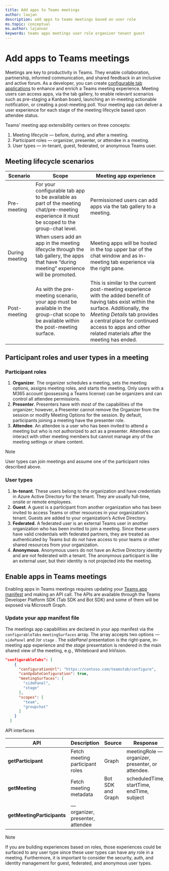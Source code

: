```yaml
---
title: Add apps to Teams meetings
author: laujan
description: add apps to teams meetings based on user role
ms.topic: conceptual
ms.author: lajanuar
keywords: teams apps meetings user role organizer tenant guest
---
```

# Add apps to Teams meetings

Meetings are key to productivity in Teams. They enable collaboration, partnership, informed communication, and shared feedback in an inclusive and active forum. As a developer, you can create [configurable tab applications](../tabs/what-are-tabs.md#how-do-tabs-work) to enhance and enrich a Teams meeting experience. Meeting users can access apps, via the tab gallery, to enable relevant scenarios such as pre-staging a Kanban board, launching an in-meeting actionable notification, or creating a post-meeting poll. Your meeting app can deliver a user experience for each stage of the meeting lifecycle based upon attendee status.

Teams’ meeting app extensibility centers on three concepts:

1. Meeting lifecycle — before, during, and after a meeting.
2. Participant roles — organizer, presenter, or attendee in a meeting.
3. User types — in-tenant, guest, federated, or anonymous Teams user.

## Meeting lifecycle scenarios

| Scenario | Scope | Meeting app experience |
| ----------| -------| ----------------------------|
| Pre-meeting | For your configurable tab app to be available as part of the meeting chat/pre-meeting experience it must be scoped to the group-chat level.| Permissioned users can add apps via the tab gallery to a meeting.|
| During meeting | When users add an app in the meeting lifecycle through the tab gallery, the apps that have “during meeting” experience will be promoted. | Meeting apps will be hosted in the top upper bar of the chat window and as in-meeting tab experience via the right pane. |
|Post-meeting | As with the pre-meeting scenario, your app must be available in the group-chat scope to be available within the post-meeting surface.| This is similar to the current post-meeting experience with the added benefit of having tabs exist within the surface. Additionally, the *Meeting Details* tab provides a central place for continued access to apps and other related materials after the meeting has ended. |

## Participant roles and user types in a meeting

### Participant roles

1. **Organizer**. The organizer schedules a meeting, sets the meeting options, assigns meeting roles, and starts the meeting. Only users with a M365 account (possessing a Teams license) can be organizers and can control all attendee permissions.
1. **Presenter**. Presenters have with most of the capabilities of the organizer; however, a Presenter cannot remove the Organizer from the session or modify Meeting Options for the session. By default, participants joining a meeting have the presenter role.
1. **Attendee**. An attendee is a user who has been invited to attend a meeting but who is not authorized to act as a presenter. Attendees can interact with other meeting members but cannot manage any of the meeting settings or share content.

> [!NOTE]
> User types can join meetings and assume one of the participant roles described above.

### User types

1. **In-tenant**. These users belong to the organization and have credentials in Azure Active Directory for the tenant. They are usually full-time, onsite or remote employees.
1. **Guest**. A guest is a participant from another organization who has been invited to access Teams or other resources in your organization's tenant. Guests are added to your organization’s Active Directory.
1. **Federated**. A federated user is an external Teams user in another organization who has been invited to join a meeting. Since these users have valid credentials with federated partners, they are treated as authenticated by Teams but do not have access to your teams or other shared resources from your organization.
1. **Anonymous**. Anonymous users do not have an Active Directory identity and are not federated with a tenant. The anonymous participant is like an external user, but their identity is not projected into the meeting.

## Enable apps in Teams meetings

Enabling apps in Teams meetings requires updating your [Teams app manifest](../resources/schema/manifest-schema) and making an API call. The APIs are available through the Teams Developer Platform SDK (Tab SDK and Bot SDK) and some of them will be exposed via Microsoft Graph.

### Update your app manifest file

The meetings app capabilities are declared in your app manifest via the `configurableTabs`  `meetingSurfaces`  array. The array accepts two options — `sidePanel` and /or `stage` . The *sidePanel* presentation is the right-pane, in-meeting app experience and the *stage* presentation is rendered in the main shared view of the meeting, e.g., Whiteboard and InVision.

```json
"configurableTabs": [
    {
      "configurationUrl": "https://contoso.com/teamstab/configure",
      "canUpdateConfiguration": true,
      "meetingSurfaces": [
        "sidePanel",
        "stage"
      ],
      "scopes": [
        "team",
        "groupchat"
      ]
    }
  ]
```

API interfaces

|API | Description | Source |Response|
| -----| ------------| --------|-----------|
|**getParticipant**| Fetch meeting participant roles| Graph| meetingRole — organizer, presenter, or attendee.
|**getMeeting**| Fetch meeting metadata | Bot SDK and Graph| scheduledTime, startTime, endTime, subject|
|**getMeetingParticipants**|  — organizer, presenter, attendee|

> [!NOTE]
> If you are building experiences based on roles, those experiences could be surfaced to any user type since these user types can have any role in a meeting. Furthermore, it is important to consider the security, auth, and identity management for guest, federated, and anonymous user types.  


